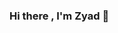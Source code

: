 ### Hi there , I'm Zyad 👋

<!--
**zyadantar30/zyadantar30** is a ✨ _special_ ✨ repository because its `README.md` (this file) appears on your GitHub profile.

Here are some ideas to get you started:
- 💼 I’m currently working as an Odoo Developer
- 🔭 I’m currently learning new technologies and Improving my Odoo and python skills.
- 🎓 I graduated from FCIS ASU in Egypt. 
- 📫 How to reach me: zyadantar30@gmail.com
![image](https://user-images.githubusercontent.com/49242363/193414451-cf6b790e-d530-411a-be5a-47796b8d3b8b.png)
